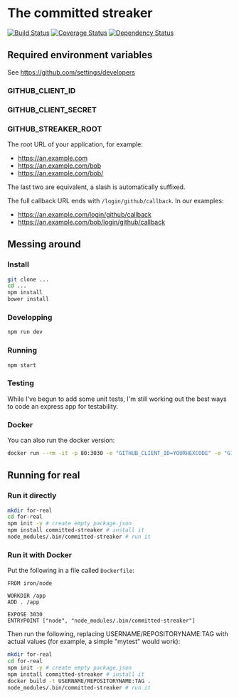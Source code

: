 # The committed streaker
[![Build Status](https://travis-ci.org/millette/committed-streaker.svg?branch=master)](https://travis-ci.org/millette/committed-streaker)
[![Coverage Status](https://coveralls.io/repos/github/millette/committed-streaker/badge.svg?branch=master)](https://coveralls.io/github/millette/committed-streaker?branch=master)
[![Dependency Status](https://gemnasium.com/badges/github.com/millette/committed-streaker.svg)](https://gemnasium.com/github.com/millette/committed-streaker)

## Required environment variables
See <https://github.com/settings/developers>

### GITHUB_CLIENT_ID

### GITHUB_CLIENT_SECRET

### GITHUB_STREAKER_ROOT
The root URL of your application, for example:

* <https://an.example.com>
* <https://an.example.com/bob>
* <https://an.example.com/bob/>

The last two are equivalent, a slash is automatically suffixed.

The full callback URL ends with ```/login/github/callback```. In our examples:

* <https://an.example.com/login/github/callback>
* <https://an.example.com/bob/login/github/callback>

## Messing around

### Install
```sh
git clone ...
cd ...
npm install
bower install
```

### Developping

```sh
npm run dev
```

### Running

```sh
npm start
```

### Testing
While I've begun to add some unit tests, I'm still working out
the best ways to code an express app for testability.

### Docker
You can also run the docker version:

```sh
docker run --rm -it -p 80:3030 -e "GITHUB_CLIENT_ID=YOURHEXCODE" -e "GITHUB_CLIENT_SECRET=YOURHEXCODE" -e "GITHUB_STREAKER_ROOT=http://yourdomain.example.com" millette/committed-streaker:0.1.5
```

## Running for real

### Run it directly
```sh
mkdir for-real
cd for-real
npm init -y # create empty package.json
npm install committed-streaker # install it
node_modules/.bin/committed-streaker # run it
```

### Run it with Docker
Put the following in a file called ```Dockerfile```:

```
FROM iron/node

WORKDIR /app
ADD . /app

EXPOSE 3030
ENTRYPOINT ["node", "node_modules/.bin/committed-streaker"]
```

Then run the following, replacing USERNAME/REPOSITORYNAME:TAG with
actual values (for example, a simple "mytest" would work):

```sh
mkdir for-real
cd for-real
npm init -y # create empty package.json
npm install committed-streaker # install it
docker build -t USERNAME/REPOSITORYNAME:TAG .
node_modules/.bin/committed-streaker # run it
```
